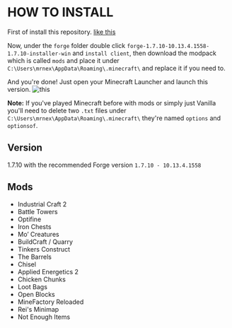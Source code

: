 # HOW TO INSTALL

First of install this repository. [like this](https://i.imgur.com/51MBexm.png)

Now, under the `forge` folder double click `forge-1.7.10-10.13.4.1558-1.7.10-installer-win` and `install client`, then download the modpack which is called `mods` and place it under `C:\Users\mrnex\AppData\Roaming\.minecraft\` and replace it if you need to.

And you're done! Just open your Minecraft Launcher and launch this version. ![this](https://i.imgur.com/PJMpVJS.png)

**Note:** If you've played Minecraft before with mods or simply just Vanilla you'll need to delete two `.txt` files under `C:\Users\mrnex\AppData\Roaming\.minecraft\` they're named `options` and `optionsof`.

## Version

1.7.10 with the recommended Forge version `1.7.10 - 10.13.4.1558`

## Mods

- Industrial Craft 2
- Battle Towers
- Optifine
- Iron Chests
- Mo’ Creatures
- BuildCraft / Quarry
- Tinkers Construct
- The Barrels
- Chisel
- Applied Energetics 2
- Chicken Chunks
- Loot Bags
- Open Blocks
- MineFactory Reloaded
- Rei's Minimap
- Not Enough Items
